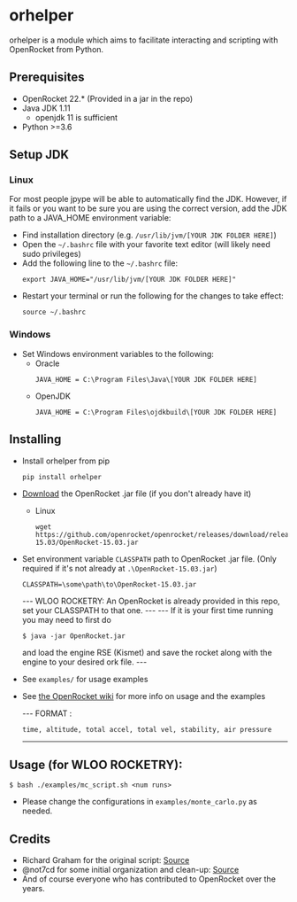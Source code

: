 # orhelper
orhelper is a module which aims to facilitate interacting and scripting with OpenRocket from Python.


## Prerequisites
- OpenRocket 22.* (Provided in a jar in the repo)
- Java JDK 1.11
     - openjdk 11 is sufficient
- Python >=3.6

## Setup JDK

### Linux
For most people jpype will be able to automatically find the JDK. However, if it fails or you want to be sure you are using the correct version, add the JDK path to a JAVA_HOME environment variable:
- Find installation directory (e.g. `/usr/lib/jvm/[YOUR JDK FOLDER HERE]`)
- Open the `~/.bashrc` file with your favorite text editor (will likely need sudo privileges)
- Add the following line to the `~/.bashrc` file:
    ```
    export JAVA_HOME="/usr/lib/jvm/[YOUR JDK FOLDER HERE]"
    ```
- Restart your terminal or run the following for the changes to take effect:
    ```
    source ~/.bashrc
    ```

### Windows

- Set Windows environment variables to the following:
    - Oracle
        ```
        JAVA_HOME = C:\Program Files\Java\[YOUR JDK FOLDER HERE]
        ```
    - OpenJDK
        ```
        JAVA_HOME = C:\Program Files\ojdkbuild\[YOUR JDK FOLDER HERE]
        ```

## Installing

- Install orhelper from pip
    ```
    pip install orhelper
    ```

- [Download](https://github.com/openrocket/openrocket/releases/download/release-15.03/OpenRocket-15.03.jar) the OpenRocket .jar file (if you don't already have it)
    - Linux  
        ```
        wget https://github.com/openrocket/openrocket/releases/download/release-15.03/OpenRocket-15.03.jar
        ```

- Set environment variable `CLASSPATH` path to OpenRocket .jar file. (Only required if it's not already at `.\OpenRocket-15.03.jar`)
    ```
    CLASSPATH=\some\path\to\OpenRocket-15.03.jar
    ```
  --- WLOO ROCKETRY: An OpenRocket is already provided in this repo, set your CLASSPATH to that one. ---
  --- If it is your first time running you may need to first do 
  ```
  $ java -jar OpenRocket.jar
  ```
  and load the engine RSE (Kismet) and save the rocket along with the engine to your desired ork file. ---
- See `examples/` for usage examples
- See [the OpenRocket wiki](https://github.com/openrocket/openrocket/wiki/Scripting-with-Python-and-JPype) for more info on usage and the examples 

  --- FORMAT :
  ```
  time, altitude, total accel, total vel, stability, air pressure
  ```
  ---

 ## Usage (for WLOO ROCKETRY):
 ```
 $ bash ./examples/mc_script.sh <num runs>
 ```
 
 - Please change the configurations in `examples/monte_carlo.py` as needed.

## Credits
- Richard Graham for the original script: [Source](https://sourceforge.net/p/openrocket/mailman/openrocket-devel/thread/4F17AA0C.1040002@rdg.cc/)
- @not7cd for some initial organization and clean-up: [Source](https://github.com/not7cd/orhelper)
- And of course everyone who has contributed to OpenRocket over the years.

